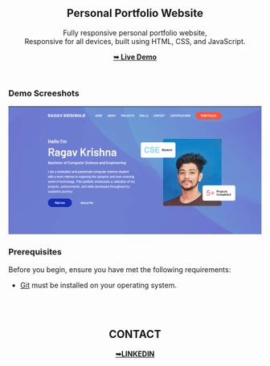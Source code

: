 <div align="center">
  
 
  <br />
  <br />

  <h2 align="center">Personal Portfolio Website</h2>

  Fully responsive personal portfolio website, <br />Responsive for all devices, built using HTML, CSS, and JavaScript.

  <a href="https://ragavkrishna724.netlify.app/"><strong>➥ Live Demo</strong></a>

</div>

<br />

### Demo Screeshots

![Portfolio Desktop Demo](./readme-images/portdemo.png "Desktop Demo")

### Prerequisites

Before you begin, ensure you have met the following requirements:

* [Git](https://git-scm.com/downloads "Download Git") must be installed on your operating system.


<div align="center">
  
 
  <br />
  <br />

  <h2 align="center">CONTACT</h2>


  <a href="https://www.linkedin.com/in/ragavkrishnab"><strong>➥LINKEDIN</strong></a>

</div>

<br />


